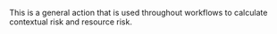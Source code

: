 This is a general action that is used throughout workflows to calculate contextual risk and resource risk.

